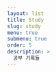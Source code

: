 ```yaml
---
layout: list
title: Study
slug: study
menu: true
submenu: true
order: 5
description: >
  공부 기록들
---
```

